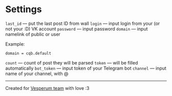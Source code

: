 # Settings
`last_id` — put the last post ID from wall
`login` — input login from your (or not your :D) VK account
`password` — input password
`domain` — input namelink of public or user

Example:
```
domain = cqb.default
```
`count` — count of post they will be parsed
`token` — will be filled automatically
`bot_token` — input token of your Telegram bot
`channel` — input name of your channel, with @

--------------
Created for [Vesperum team](https://vk.com/vesperumteam) with love :3

